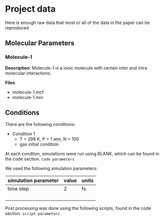 # Project data

Here is enough raw data that most or all of the data in the paper can be reproduced

## Molecular Parameters

### Molecule-1
**Description**: 
Molecule-1 is a ionic molecule with certain inter and intra molecular interactions.

**Files**
- molecule-1.mcf
- molecule-1.mix

## Conditions

There are the following conditions:
- Condition 1
    + T = 298 K, P = 1 atm, N = 100
    + gas initial condition

At each condtion, simulations were run using BLANK, which can be found in the code section.
`code parameters`

We used the following simulation parameters:

| simulation parameter | value | units
| --- | --- | --- |
| time step | 2 | fs |
| | | |
| | | |
| | | |
| | | |

Post processing was done using the following scripts, found in the code section.
`script parameters`
